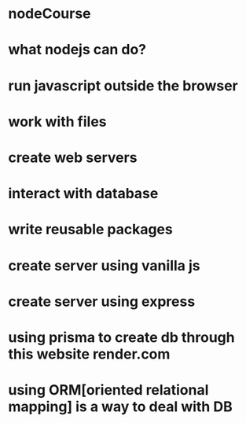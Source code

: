 # nodeCourse
# what nodejs can do?
# run javascript outside the browser
# work with files
# create web servers
# interact with database
# write reusable packages
# create server using vanilla js
# create server using express
# using prisma to create db through this website render.com
# using ORM[oriented relational mapping] is a way to deal with DB